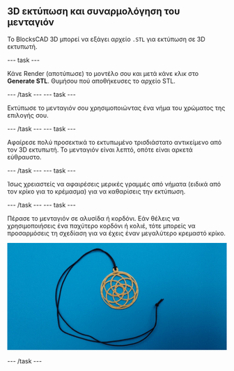 ## 3D εκτύπωση και συναρμολόγηση του μενταγιόν

Το BlocksCAD 3D μπορεί να εξάγει αρχείο `.STL` για εκτύπωση σε 3D εκτυπωτή.

--- task ---

Κάνε Render (αποτύπωσε) το μοντέλο σου και μετά κάνε κλικ στο **Generate STL**. Θυμήσου πού αποθήκευσες το αρχείο STL.

--- /task --- --- task ---

Εκτύπωσε το μενταγιόν σου χρησιμοποιώντας ένα νήμα του χρώματος της επιλογής σου.

--- /task --- --- task ---

Αφαίρεσε πολύ προσεκτικά το εκτυπωμένο τρισδιάστατο αντικείμενο από τον 3D εκτυπωτή. Το μενταγιόν είναι λεπτό, οπότε είναι αρκετά εύθραυστο.

--- /task --- --- task ---

Ίσως χρειαστείς να αφαιρέσεις μερικές γραμμές από νήματα (ειδικά από τον κρίκο για το κρέμασμα) για να καθαρίσεις την εκτύπωση.

--- /task --- --- task ---

Πέρασε το μενταγιόν σε αλυσίδα ή κορδόνι. Εάν θέλεις να χρησιμοποιήσεις ένα παχύτερο κορδόνι ή κολιέ, τότε μπορείς να προσαρμόσεις τη σχεδίαση για να έχεις έναν μεγαλύτερο κρεμαστό κρίκο.

![Στιγμιότυπο οθόνης](images/pendant-printed.png)

--- /task ---
